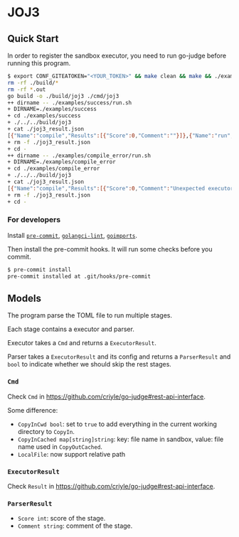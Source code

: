 # JOJ3

## Quick Start

In order to register the sandbox executor, you need to run go-judge before running this program.

```bash
$ export CONF_GITEATOKEN="<YOUR_TOKEN>" && make clean && make && ./examples/success/run.sh && ./examples/compile_error/run.sh
rm -rf ./build/*
rm -rf *.out
go build -o ./build/joj3 ./cmd/joj3
++ dirname -- ./examples/success/run.sh
+ DIRNAME=./examples/success
+ cd ./examples/success
+ ./../../build/joj3
+ cat ./joj3_result.json
[{"Name":"compile","Results":[{"Score":0,"Comment":""}]},{"Name":"run","Results":[{"Score":100,"Comment":"executor status: run time: 2811900 ns, memory: 16658432 bytes"},{"Score":100,"Comment":"executor status: run time: 2578200 ns, memory: 13094912 bytes"}]}]
+ rm -f ./joj3_result.json
+ cd -
++ dirname -- ./examples/compile_error/run.sh
+ DIRNAME=./examples/compile_error
+ cd ./examples/compile_error
+ ./../../build/joj3
+ cat ./joj3_result.json
[{"Name":"compile","Results":[{"Score":0,"Comment":"Unexpected executor status: Nonzero Exit Status."}]}]
+ rm -f ./joj3_result.json
+ cd -
```

### For developers

Install [`pre-commit`](https://pre-commit.com/), [`golangci-lint`](https://golangci-lint.run), [`goimports`](https://golang.org/x/tools/cmd/goimports).

Then install the pre-commit hooks. It will run some checks before you commit.

```bash
$ pre-commit install
pre-commit installed at .git/hooks/pre-commit
```

## Models

The program parse the TOML file to run multiple stages.

Each stage contains a executor and parser.

Executor takes a `Cmd` and returns a `ExecutorResult`.

Parser takes a `ExecutorResult` and its config and returns a `ParserResult` and `bool` to indicate whether we should skip the rest stages.

### `Cmd`

Check `Cmd` in <https://github.com/criyle/go-judge#rest-api-interface>.

Some difference:

-   `CopyInCwd bool`: set to `true` to add everything in the current working directory to `CopyIn`.
-   `CopyInCached map[string]string`: key: file name in sandbox, value: file name used in `CopyOutCached`.
-   `LocalFile`: now support relative path

### `ExecutorResult`

Check `Result` in <https://github.com/criyle/go-judge#rest-api-interface>.

### `ParserResult`

-   `Score int`: score of the stage.
-   `Comment string`: comment of the stage.
